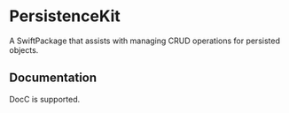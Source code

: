 # PersistenceKit

A SwiftPackage that assists with managing CRUD operations for persisted objects.

## Documentation

DocC is supported.
